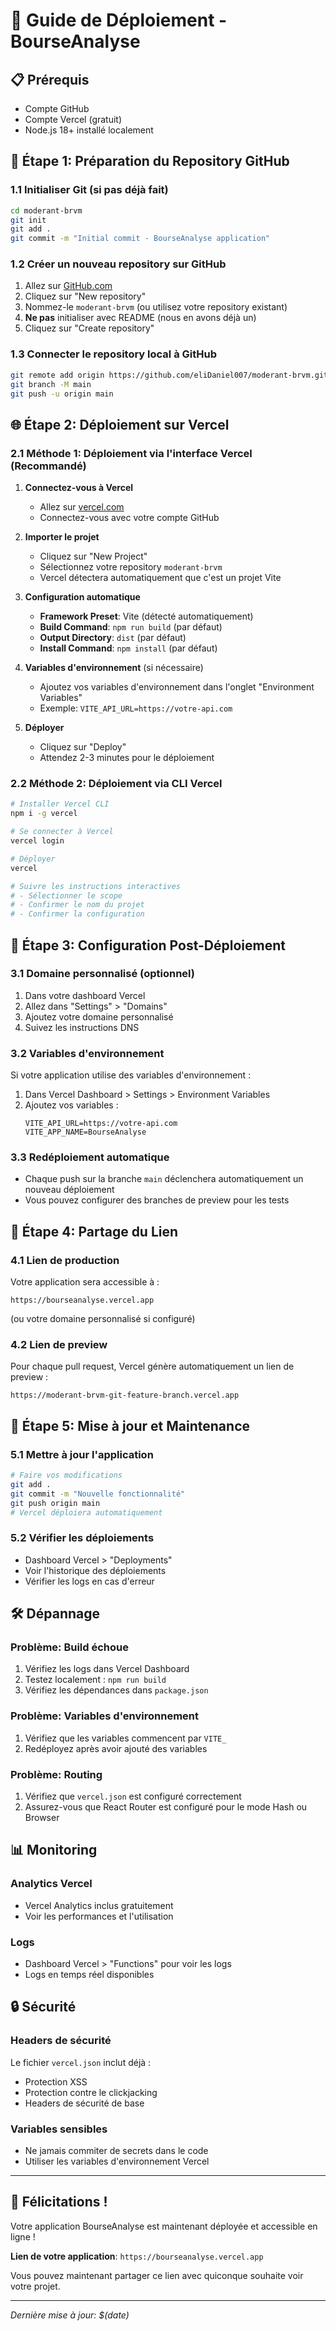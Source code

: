# 🚀 Guide de Déploiement - BourseAnalyse

## 📋 Prérequis
- Compte GitHub
- Compte Vercel (gratuit)
- Node.js 18+ installé localement

## 🔄 Étape 1: Préparation du Repository GitHub

### 1.1 Initialiser Git (si pas déjà fait)
```bash
cd moderant-brvm
git init
git add .
git commit -m "Initial commit - BourseAnalyse application"
```

### 1.2 Créer un nouveau repository sur GitHub
1. Allez sur [GitHub.com](https://github.com)
2. Cliquez sur "New repository"
3. Nommez-le `moderant-brvm` (ou utilisez votre repository existant)
4. **Ne pas** initialiser avec README (nous en avons déjà un)
5. Cliquez sur "Create repository"

### 1.3 Connecter le repository local à GitHub
```bash
git remote add origin https://github.com/eliDaniel007/moderant-brvm.git
git branch -M main
git push -u origin main
```

## 🌐 Étape 2: Déploiement sur Vercel

### 2.1 Méthode 1: Déploiement via l'interface Vercel (Recommandé)

1. **Connectez-vous à Vercel**
   - Allez sur [vercel.com](https://vercel.com)
   - Connectez-vous avec votre compte GitHub

2. **Importer le projet**
   - Cliquez sur "New Project"
   - Sélectionnez votre repository `moderant-brvm`
   - Vercel détectera automatiquement que c'est un projet Vite

3. **Configuration automatique**
   - **Framework Preset**: Vite (détecté automatiquement)
   - **Build Command**: `npm run build` (par défaut)
   - **Output Directory**: `dist` (par défaut)
   - **Install Command**: `npm install` (par défaut)

4. **Variables d'environnement** (si nécessaire)
   - Ajoutez vos variables d'environnement dans l'onglet "Environment Variables"
   - Exemple: `VITE_API_URL=https://votre-api.com`

5. **Déployer**
   - Cliquez sur "Deploy"
   - Attendez 2-3 minutes pour le déploiement

### 2.2 Méthode 2: Déploiement via CLI Vercel

```bash
# Installer Vercel CLI
npm i -g vercel

# Se connecter à Vercel
vercel login

# Déployer
vercel

# Suivre les instructions interactives
# - Sélectionner le scope
# - Confirmer le nom du projet
# - Confirmer la configuration
```

## 🔧 Étape 3: Configuration Post-Déploiement

### 3.1 Domaine personnalisé (optionnel)
1. Dans votre dashboard Vercel
2. Allez dans "Settings" > "Domains"
3. Ajoutez votre domaine personnalisé
4. Suivez les instructions DNS

### 3.2 Variables d'environnement
Si votre application utilise des variables d'environnement :

1. Dans Vercel Dashboard > Settings > Environment Variables
2. Ajoutez vos variables :
   ```
   VITE_API_URL=https://votre-api.com
   VITE_APP_NAME=BourseAnalyse
   ```

### 3.3 Redéploiement automatique
- Chaque push sur la branche `main` déclenchera automatiquement un nouveau déploiement
- Vous pouvez configurer des branches de preview pour les tests

## 📱 Étape 4: Partage du Lien

### 4.1 Lien de production
Votre application sera accessible à :
```
https://bourseanalyse.vercel.app
```
(ou votre domaine personnalisé si configuré)

### 4.2 Lien de preview
Pour chaque pull request, Vercel génère automatiquement un lien de preview :
```
https://moderant-brvm-git-feature-branch.vercel.app
```

## 🔄 Étape 5: Mise à jour et Maintenance

### 5.1 Mettre à jour l'application
```bash
# Faire vos modifications
git add .
git commit -m "Nouvelle fonctionnalité"
git push origin main
# Vercel déploiera automatiquement
```

### 5.2 Vérifier les déploiements
- Dashboard Vercel > "Deployments"
- Voir l'historique des déploiements
- Vérifier les logs en cas d'erreur

## 🛠️ Dépannage

### Problème: Build échoue
1. Vérifiez les logs dans Vercel Dashboard
2. Testez localement : `npm run build`
3. Vérifiez les dépendances dans `package.json`

### Problème: Variables d'environnement
1. Vérifiez que les variables commencent par `VITE_`
2. Redéployez après avoir ajouté des variables

### Problème: Routing
1. Vérifiez que `vercel.json` est configuré correctement
2. Assurez-vous que React Router est configuré pour le mode Hash ou Browser

## 📊 Monitoring

### Analytics Vercel
- Vercel Analytics inclus gratuitement
- Voir les performances et l'utilisation

### Logs
- Dashboard Vercel > "Functions" pour voir les logs
- Logs en temps réel disponibles

## 🔒 Sécurité

### Headers de sécurité
Le fichier `vercel.json` inclut déjà :
- Protection XSS
- Protection contre le clickjacking
- Headers de sécurité de base

### Variables sensibles
- Ne jamais commiter de secrets dans le code
- Utiliser les variables d'environnement Vercel

---

## 🎉 Félicitations !

Votre application BourseAnalyse est maintenant déployée et accessible en ligne ! 

**Lien de votre application**: `https://bourseanalyse.vercel.app`

Vous pouvez maintenant partager ce lien avec quiconque souhaite voir votre projet.

---

*Dernière mise à jour: $(date)* 